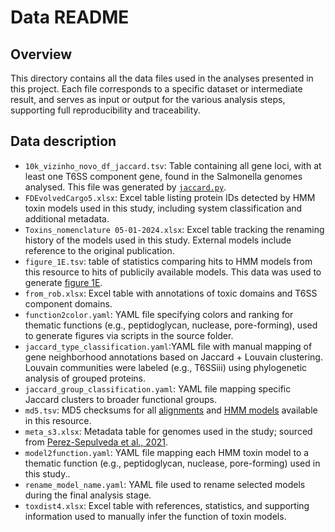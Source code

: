 # Data README

## Overview

This directory contains all the data files used in the analyses presented in this project.
Each file corresponds to a specific dataset or intermediate result, and serves as input or output for the various analysis steps, supporting full reproducibility and traceability.

## Data description


- `10k_vizinho_novo_df_jaccard.tsv`:  Table containing all gene loci, with at least one T6SS component gene, found in the Salmonella genomes analysed. This file was generated by [`jaccard.py`](../sources/jaccard.py).
- `FDEvolvedCargo5.xlsx`: Excel table listing protein IDs detected by HMM toxin models used in this study, including system classification and additional metadata.
- `Toxins_nomenclature 05-01-2024.xlsx`: Excel table tracking the renaming history of the models used in this study. External models include reference to the original publication.
- `figure_1E.tsv`: table of statistics comparing hits to HMM models from this resource to hits of publicily available models. This data was used to generate [figure 1E](../sources/fig_1E.py). 
- `from_rob.xlsx`: Excel table with annotations of toxic domains and T6SS component domains.
- `function2color.yaml`: YAML file specifying colors and ranking for thematic functions (e.g., peptidoglycan, nuclease, pore-forming), used to generate figures via scripts in the source folder.
- `jaccard_type_classification.yaml`:YAML file with manual mapping of gene neighborhood annotations based on Jaccard + Louvain clustering. Louvain communities were labeled (e.g., T6SSiii) using phylogenetic analysis of grouped proteins.
- `jaccard_group_classification.yaml`: YAML file mapping specific Jaccard clusters to broader functional groups.
- `md5.tsv`: MD5 checksums for all [alignments](../alns) and [HMM models](../hmm) available in this resource.
- `meta_s3.xlsx`: Metadata table for genomes used in the study; sourced from [Perez-Sepulveda et al., 2021](https://doi.org/10.1186/s13059-021-02536-3).
- `model2function.yaml`: YAML file mapping each HMM toxin model to a thematic function (e.g., peptidoglycan, nuclease, pore-forming) used in this study..
- `rename_model_name.yaml`:  YAML file used to rename selected models during the final analysis stage.
- `toxdist4.xlsx`: Excel table with references, statistics, and supporting information used to manually infer the function of toxin models.

